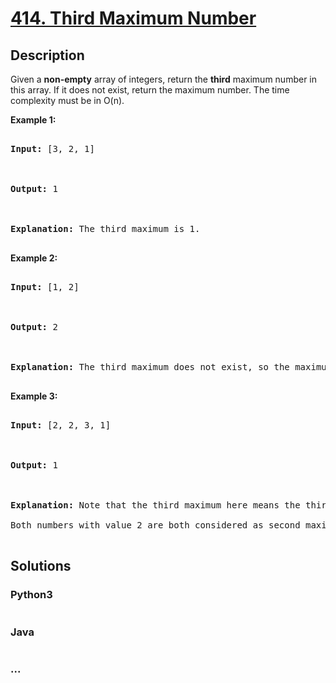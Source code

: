 # [414. Third Maximum Number](https://leetcode.com/problems/third-maximum-number)

## Description
<p>Given a <b>non-empty</b> array of integers, return the <b>third</b> maximum number in this array. If it does not exist, return the maximum number. The time complexity must be in O(n).</p>



<p><b>Example 1:</b><br />

<pre>

<b>Input:</b> [3, 2, 1]



<b>Output:</b> 1



<b>Explanation:</b> The third maximum is 1.

</pre>

</p>



<p><b>Example 2:</b><br />

<pre>

<b>Input:</b> [1, 2]



<b>Output:</b> 2



<b>Explanation:</b> The third maximum does not exist, so the maximum (2) is returned instead.

</pre>

</p>



<p><b>Example 3:</b><br />

<pre>

<b>Input:</b> [2, 2, 3, 1]



<b>Output:</b> 1



<b>Explanation:</b> Note that the third maximum here means the third maximum distinct number.

Both numbers with value 2 are both considered as second maximum.

</pre>

</p>


## Solutions


<!-- tabs:start -->

### **Python3**

```python

```

### **Java**

```java

```

### **...**
```

```

<!-- tabs:end -->